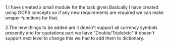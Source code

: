 
1.I have created a small module for the task given.Basically I have created using OOPS concepts so if any new requirements are 
required we can make wraper functions for that.

2.The new things to be added are it doesn't support all currency symbols presently and for quotations part we have "Double/Triple/etc"
it doesn't support next level to change this we had to add them to dictionary.
